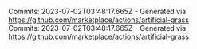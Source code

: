 Commits: 2023-07-02T03:48:17.665Z - Generated via https://github.com/marketplace/actions/artificial-grass
<br>
Commits: 2023-07-02T03:48:17.665Z - Generated via https://github.com/marketplace/actions/artificial-grass
<br>
